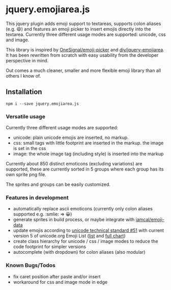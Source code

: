# jquery.emojiarea.js

This jquery plugin adds emoji support to textareas, supports colon aliases (e.g. :smile:) and features an emoji picker to insert emojis directly into the textarea. 
Currently three different usage modes are supported: unicode, css and image.  

This library is inspired by [OneSignal/emoji-picker](https://github.com/OneSignal/emoji-picker) and [diy/jquery-emojiarea](https://github.com/diy/jquery-emojiarea). It has been rewritten from scratch with easy usability from the developer perspective in mind.

Out comes a much cleaner, smaller and more flexible emoji library than all others I know of.

## Installation

```
npm i --save jquery.emojiarea.js
```

### Versatile usage
Currently three different usage modes are supported: 
 - unicode: plain unicode emojis are inserted, no markup.
 - css: small tags with little footprint are inserted in the markup. the image is set in the css
 - image: the whole image tag (including style) is inserted into the markup

Currently about 850 distinct emoticons (excluding variations) are supported, these are currently sorted in 5 groups where each group has its own sprite png file. 

The sprites and groups can be easily customized. 

### Features in development
 - automatically replace ascii emoticons (currently only colon aliases supported e.g. :smlie: => 😀)
 - generate sprites in build process, or maybe integrate with [iamcal/emoji-data](https://github.com/iamcal/emoji-data)
 - update emojis according to [unicode technical standard #51](http://unicode.org/reports/tr51/) with current version 5 of unicode.org Emoji List ([list](http://unicode.org/emoji/charts/emoji-list.html) and [full chart](http://unicode.org/emoji/charts/full-emoji-list.html)) 
 - create class hierarchy for unicode / css / image modes to reduce the code footprint for simpler versions 
 - autocomplete (with dropdown) for colon aliases (also modular)
 
### Known Bugs/Todos
 - fix caret position after paste and/or insert
 - workaround for css and image mode in edge
 